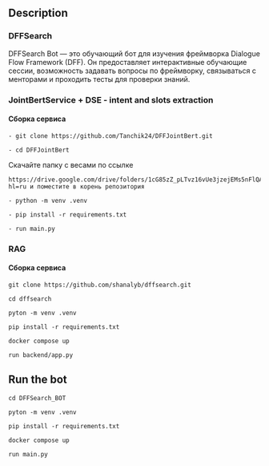 ## Description

### DFFSearch

DFFSearch Bot — это обучающий бот для изучения фреймворка Dialogue Flow Framework (DFF). Он предоставляет интерактивные обучающие сессии, возможность задавать вопросы по фреймворку, связываться с менторами и проходить тесты для проверки знаний.

### JointBertService + DSE - intent and slots extraction 
#### Сборка сервиса

```commandline
- git clone https://github.com/Tanchik24/DFFJointBert.git
```

```commandline
- cd DFFJointBert
```

Скачайте папку с весами по ссылке
```commandline
https://drive.google.com/drive/folders/1cG85zZ_pLTvz16vUe3jzejEMs5nFlQA8?hl=ru и поместите в корень репозитория 
```

```commandline
- python -m venv .venv
```

```commandline
- pip install -r requirements.txt
```

```commandline
- run main.py
```

### RAG 
#### Сборка сервиса

```commandline
git clone https://github.com/shanalyb/dffsearch.git
```

```commandline
cd dffsearch
```

```commandline
pyton -m venv .venv
```

```commandline
pip install -r requirements.txt
```

```commandline
docker compose up
```

```commandline
run backend/app.py
```

## Run the bot

```commandline
cd DFFSearch_BOT
```

```commandline
pyton -m venv .venv
```

```commandline
pip install -r requirements.txt
```

```commandline
docker compose up
```

```commandline
run main.py
```
